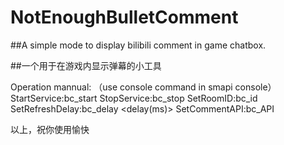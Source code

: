 # NotEnoughBulletComment

##A simple mode to display bilibili comment in game chatbox.

##一个用于在游戏内显示弹幕的小工具

Operation mannual:
（use console command in smapi console）
StartService:bc_start
StopService:bc_stop
SetRoomID:bc_id <id>
SetRefreshDelay:bc_delay <delay(ms)>
SetCommentAPI:bc_API <API>

以上，祝你使用愉快
